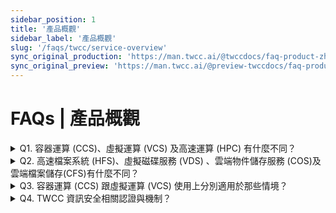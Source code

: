 ```yaml
---
sidebar_position: 1
title: '產品概觀'
sidebar_label: '產品概觀'
slug: '/faqs/twcc/service-overview'
sync_original_production: 'https://man.twcc.ai/@twccdocs/faq-product-zh' 
sync_original_preview: 'https://man.twcc.ai/@preview-twccdocs/faq-product-zh'
---
```


# FAQs | 產品概觀

<details>

<summary> Q1. 容器運算 (CCS)、虛擬運算 (VCS) 及高速運算 (HPC) 有什麼不同？</summary>

三種服務的功能與特色、資源規格、儲存空間比較如下：

| <p align="left" style={{width:60+'pt'}}>服務</p> |  <p align="left" style={{width:100+'pt'}}>容器運算服務 (CCS)</p>| <p align="left" style={{width:120+'pt'}}>虛擬運算服務 (VCS)</p>| <p align="left" style={{width:90+'pt'}}>高速運算 (HPC)</p>|
| -------- | -------- | -------- | -------- |
| 功能與特色 | ● 適用 AI<br/>模型訓練與推斷<br/>● 可隨時調整參數，利於開發<br/>● 資源選項固定 | ● 功能與一般虛擬機雷同，適合架設服務伺服器<br/>● 可調整網路及安全相關設定<br/>● 資源選項固定 | ● 跨節點運算<br/>● 命令列介面<br/>● 彈性選用 GPU 數量          |
| 資源規格   | ● 最多可調用 8 顆 GPU<br/>● 資源比 GPU:CPU:RAM(GB) 為 1:4:90              | ● 提供 vCPU，最多可調用 48 核                                                                   | ● 可彈性依<br/>需求調整 GPU 數量       |
| 儲存空間   | ● 高速檔案系統 (HFS)<sup> [1][2] </sup>        | ● 虛擬運算個體系統碟 (100 GB)<br/>● 虛擬磁碟服務 (VDS) 附加資料碟，可自行選擇容量                                                                   | ● 高速檔案系統 <br/>(HFS)<sup> [1][2] </sup>           |


- <sup>[1]</sup> 註冊帳號及獲得 200 GB (/home 與 /work 各 100 GB)，可依需求增購空間。
- <sup>[2]</sup> 自2021年9月1日起，國科會(原科技部)計畫下每個帳號之暫存工作目錄區域(/work) 1500 GB 內免費使用。系統僅提供預設配額 100 GB，若需調高配額請至<ins><a href = "/docs/user-guides/tws-member-center/access-tws-member-center"> 會員中心 </a></ins> 調整。


</details>

<details>

<summary> Q2. 高速檔案系統 (HFS)、虛擬磁碟服務 (VDS) 、雲端物件儲存服務 (COS)及雲端檔案儲存(CFS)有什麼不同？</summary>

三種服務的搭配運算服務與價位、存取速度、特色比較如下：

| <div style={{width:120+'px'}} align="left">服務</div> | <div style={{width:150+'px'}} align="left">高速檔案系統 (HFS)</div> | <div style={{width:180+'px'}} align="left">虛擬磁碟服務 (VDS)</div>     | <div style={{width:200+'px'}} align="left">雲端物件儲存服務 (COS)</div> |<div style={{width:250+'px'}} align="left">雲端檔案服務(CFS)</div>|
| -------- | -------- | -------- | -------- |-------- |
| 搭配運算服務 | ● 容器運算服務 (CCS)<br/>● 高速運算服務 (HPC)<br/> | ● 虛擬運算服務 (VCS)<br/> | ● 藉由 TWCC CLI 與容器運算服務及虛擬運算服務傳輸資料 <br/> | ● 提供 TWCC 服務存取資料，以進行 AI/ML pipeline、資料分析等工作<br/>|
| 價位高至低排序(1->4) | 1 | 2 | 3 |熱儲存價位:3<br/>冷儲存價位:4|
| 資料傳輸 | ● 透過 SFTP 上傳及下載檔案<br/> ● 透過 TWCC CLI 與雲端物件儲存服務 (COS) 進行傳輸 | ● 透過 TWCC CLI 與雲端物件儲存服務 (COS) 進行傳輸 <br/> ● 使用 SSH 連線虛擬運算個體，掛載且初始化虛擬磁碟，並透過 SFTP 上傳與下載檔案| ● 透過第三方軟體上傳及下載檔案  <br/>| ● 透過第三方軟體上傳及下載檔案 <br/> ● 支援SFTP 上傳與下載檔案 <br/>● 藉由權限設定分享檔案給專案成員，達到資料協作的目的 <br/> ● 可以對檔案進行版本控管與搜尋 <br/> ● 可視使用情境將檔案方置於冷儲存或是熱儲存<br/> |

</details>

<details>

<summary> Q3. 容器運算 (CCS) 跟虛擬運算 (VCS) 使用上分別適用於那些情境？</summary>

容器運算 (CCS) 適用於大規模且資料密集的高負載工作，例：建立 AI 模型訓練。
虛擬運算 (VCS) 適用於工作負載小的應用程式，例：網站架設，AI 推論服務。

</details>

<details>

<summary> Q4. TWCC 資訊安全相關認證與機制？</summary>
關於 TWCC 的資安認證與機制請參考<ins><a href = "https://www.twcc.ai/certification">此文件</a></ins>之說明。
</details>